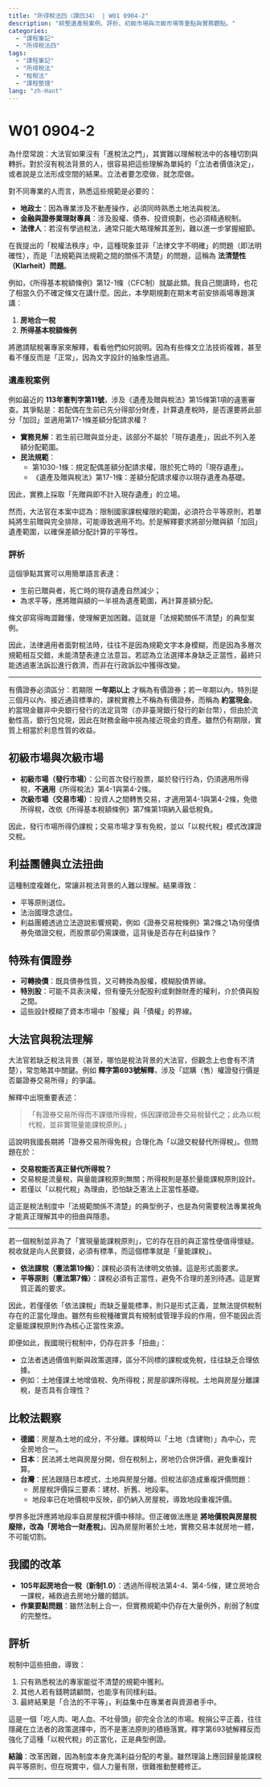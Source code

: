 ```yaml
---
title: "所得稅法四（課四34） | W01 0904-2"
description: "綜整遺產稅案例、評析、初級市場與次級市場等重點與實務觀點。"
categories:
  - "課程筆記"
  - "所得稅法四"
tags:
  - "課程筆記"
  - "所得稅法"
  - "租稅法"
  - "課程整理"
lang: "zh-Hant"
---
```


# W01 0904-2

為什麼常說：大法官如果沒有「進稅法之門」，其實難以理解稅法中的各種切割與轉折。對於沒有稅法背景的人，很容易把這些理解為單純的「立法者價值決定」，或者說是立法形成空間的結果。立法者要怎麼做，就怎麼做。  

對不同專業的人而言，熟悉這些規範是必要的：  

- **地政士**：因為專業涉及不動產操作，必須同時熟悉土地法與稅法。  
- **金融與證券業理財專員**：涉及股權、債券、投資規劃，也必須精通稅制。  
- **法律人**：若沒有學過稅法，通常只能大略理解其差別，難以進一步掌握細節。  

在我提出的「稅權法秩序」中，這種現象並非「法律文字不明確」的問題（即法明確性），而是「法規範與法規範之間的關係不清楚」的問題，這稱為 **法清楚性（Klarheit）問題**。  

例如，《所得基本稅額條例》第12-1條（CFC制）就屬此類。我自己閱讀時，也花了相當久仍不確定條文在講什麼。因此，本學期規劃在期末考前安排兩場專題演講：  

1. **房地合一稅**  
2. **所得基本稅額條例**  

將邀請賦稅署專家來解釋，看看他們如何說明。因為有些條文立法技術複雜，甚至看不懂反而是「正常」，因為文字設計的抽象性過高。  

### 遺產稅案例
例如最近的 **113年憲判字第11號**，涉及《遺產及贈與稅法》第15條第1項的違憲審查。其爭點是：若配偶在生前已先分得部分財產，計算遺產稅時，是否還要將此部分「加回」並適用第17-1條差額分配請求權？  

- **實務見解**：若生前已贈與並分走，該部分不屬於「現存遺產」，因此不列入差額分配範圍。  
- **民法規範**：  
  - 第1030-1條：規定配偶差額分配請求權，限於死亡時的「現存遺產」。  
  - 《遺產及贈與稅法》第17-1條：差額分配請求權亦以現存遺產為基礎。  

因此，實務上採取「先贈與即不計入現存遺產」的立場。  

然而，大法官在本案中認為：限制國家課稅權限的範圍，必須符合平等原則，若單純將生前贈與完全排除，可能導致適用不均。於是解釋要求將部分贈與額「加回」遺產範圍，以確保差額分配計算的平等性。  

### 評析
這個爭點其實可以用簡單語言表達：  

- 生前已贈與者，死亡時的現存遺產自然減少；  
- 為求平等，應將贈與額的一半視為遺產範圍，再計算差額分配。  

條文卻寫得晦澀難懂，使理解更加困難。這就是「法規範關係不清楚」的典型案例。  

因此，法律適用者面對稅法時，往往不是因為規範文字本身模糊，而是因為多層次規範相互交錯，未能清楚表達立法意旨。若認為立法選擇本身缺乏正當性，最終只能透過憲法訴訟進行救濟，而非在行政訴訟中獲得改變。  




---

有價證券必須區分：若期限 **一年期以上** 才稱為有價證券；若一年期以內，特別是三個月以內、接近通貨標準的，課稅實務上不稱為有價證券，而稱為 **約當現金**。  
約當現金雖非中央銀行發行的法定貨幣（亦非臺灣銀行發行的新台幣），但由於流動性高，銀行包兌現，因此在財務金融中視為接近現金的資產。雖然仍有期限，實質上相當於利息性質的收益。  

## 初級市場與次級市場

- **初級市場（發行市場）**：公司首次發行股票，屬於發行行為，仍須適用所得稅，**不適用**《所得稅法》第4-1與第4-2條。  
- **次級市場（交易市場）**：投資人之間轉售交易，才適用第4-1與第4-2條，免徵所得稅，改依《所得基本稅額條例》第7條第1項納入最低稅負。  

因此，發行市場所得仍課稅；交易市場才享有免稅，並以「以稅代稅」模式改課證交稅。  

## 利益團體與立法扭曲
這種制度複雜化，常讓非稅法背景的人難以理解。結果導致：  

- 平等原則退位。  
- 法治國理念退位。  
- 利益團體透過立法遊說影響規範，例如《證券交易稅條例》第2條之1為何僅債券免徵證交稅，而股票卻仍需課徵，這背後是否存在利益操作？  

## 特殊有價證券

- **可轉換債**：既具債券性質，又可轉換為股權，模糊股債界線。  
- **特別股**：可能不具表決權，但有優先分配股利或剩餘財產的權利，介於債與股之間。  
- 這些設計模糊了資本市場中「股權」與「債權」的界線。  

## 大法官與稅法理解
大法官若缺乏稅法背景（甚至，哪怕是稅法背景的大法官，但觀念上也會有不清楚），常忽略其中關鍵。例如 **釋字第693號解釋**，涉及「認購（售）權證發行價是否屬證券交易所得」的爭議。  

解釋中出現重要表述：  
> 「有證券交易所得而不課徵所得稅，係因課徵證券交易稅替代之；此為以稅代稅，並非實現量能課稅原則。」  

這說明我國長期將「證券交易所得免稅」合理化為「以證交稅替代所得稅」。但問題在於：  

- **交易稅能否真正替代所得稅？**  
- 交易稅是流量稅，與量能課稅原則無關；所得稅則是基於量能課稅原則設計。  
- 若僅以「以稅代稅」為理由，恐怕缺乏憲法上正當性基礎。  

這正是稅法制度中「法規範關係不清楚」的典型例子，也是為何需要稅法專業視角才能真正理解其中的扭曲與隱患。  


---

若一個稅制並非為了「實現量能課稅原則」，它的存在目的與正當性便值得懷疑。稅收就是向人民要錢，必須有標準，而這個標準就是「量能課稅」。  

- **依法課稅（憲法第19條）**：課稅必須有法律明文依據。這是形式面要求。  
- **平等原則（憲法第7條）**：課稅必須有正當性，避免不合理的差別待遇。這是實質正義的要求。  

因此，若僅僅依「依法課稅」而缺乏量能標準，則只是形式正義，並無法提供稅制存在的正當化理由。雖然有些稅種確實具有規制或管理手段的作用，但不能因此否定量能課稅原則作為核心正當性來源。  

即便如此，我國現行稅制中，仍存在許多「扭曲」：  

- 立法者透過價值判斷與政策選擇，區分不同標的課稅或免稅，往往缺乏合理依據。  
- 例如：土地僅課土地增值稅、免所得稅；房屋卻課所得稅。土地與房屋分離課稅，是否具有合理性？  

## 比較法觀察

- **德國**：房屋為土地的成分，不分離。課稅時以「土地（含建物）」為中心，完全房地合一。  
- **日本**：民法將土地與房屋分開，但在稅制上，房地仍合併評價，避免重複計算。  
- **台灣**：民法跟隨日本模式，土地與房屋分離。但稅法卻造成重複評價問題：  
  - 房屋稅評價採三要素：建材、折舊、地段率。  
  - 地段率已在地價稅中反映，卻仍納入房屋稅，導致地段重複評價。  

學界多批評應將地段率自房屋稅評價中移除。但正確做法應是 **將地價稅與房屋稅廢除，改為「房地合一財產稅」**。因為房屋附著於土地，實務交易本就房地一體，不可能切割。  

## 我國的改革

- **105年起房地合一稅（新制1.0）**：透過所得稅法第4-4、第4-5條，建立房地合一課稅，補救過去房地分離的錯誤。  
- **作業要點問題**：雖然法制上合一，但實務規範中仍存在大量例外，削弱了制度的完整性。  

## 評析
稅制中這些扭曲，導致：  

1. 只有熟悉稅法的專家能從不清楚的規範中獲利。  
2. 其他人若有錢聘請顧問，也能享有同樣利益。  
3. 最終結果是「合法的不平等」，利益集中在專業者與資源者手中。  

這是一個「吃人肉、喝人血、不吐骨頭」卻完全合法的市場。稅捐公平正義，往往隱藏在立法者的政策選擇中，而不是憲法原則的積極落實。釋字第693號解釋反而強化了這種「以稅代稅」的正當化，正是典型例證。  

**結論**：改革困難，因為制度本身充滿利益分配的考量。雖然理論上應回歸量能課稅與平等原則，但在現實中，個人力量有限，很難推動整體修正。  



---


